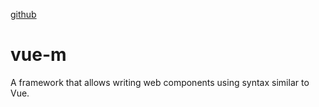 [github](https://github.com/yunchuan123/QCR/tree/main)


# vue-m

A framework that allows writing web components using syntax similar to Vue.
